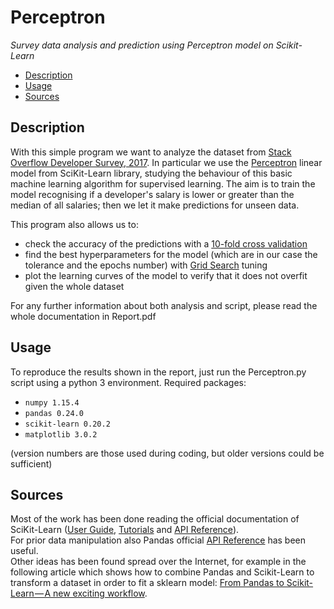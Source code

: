 # Perceptron
_Survey data analysis and prediction using Perceptron model on Scikit-Learn_

- [Description](#description)
- [Usage](#usage)
- [Sources](#sources)

## Description
With this simple program we want to analyze the dataset from [Stack Overflow Developer Survey, 2017](https://www.kaggle.com/stackoverflow/so-survey-2017).
In particular we use the [Perceptron](https://en.wikipedia.org/wiki/Perceptron) linear model from SciKit-Learn library,
studying the behaviour of this basic machine learning algorithm for supervised learning.
The aim is to train the model recognising if a developer's salary is lower or greater than the median of all salaries;
then we let it make predictions for unseen data.

This program also allows us to:
- check the accuracy of the predictions with a [10-fold cross validation](https://en.wikipedia.org/wiki/Cross-validation_(statistics)#k-fold_cross-validation)
- find the best hyperparameters for the model (which are in our case the tolerance and the epochs number) with 
[Grid Search](https://en.wikipedia.org/wiki/Hyperparameter_optimization#Grid_search) tuning
- plot the learning curves of the model to verify that it does not overfit given the whole dataset

For any further information about both analysis and script, please read the whole documentation in Report.pdf

## Usage
To reproduce the results shown in the report, just run the Perceptron.py script using a python 3 environment.
Required packages:
- `numpy 1.15.4`
- `pandas 0.24.0`
- `scikit-learn 0.20.2`
- `matplotlib 3.0.2`

(version numbers are those used during coding, but older versions could be sufficient)

## Sources
Most of the work has been done reading the official documentation of SciKit-Learn ([User Guide](https://scikit-learn.org/stable/user_guide.html),
[Tutorials](https://scikit-learn.org/stable/tutorial/index.html) and [API Reference](https://scikit-learn.org/stable/modules/classes.html)).\
For prior data manipulation also Pandas official [API Reference](https://pandas.pydata.org/pandas-docs/stable/reference/index.html) has been useful.\
Other ideas has been found spread over the Internet, for example in the following article which shows how to combine Pandas and Scikit-Learn
to transform a dataset in order to fit a sklearn model: [From Pandas to Scikit-Learn — A new exciting workflow](https://medium.com/dunder-data/from-pandas-to-scikit-learn-a-new-exciting-workflow-e88e2271ef62).